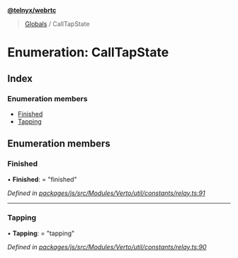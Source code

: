 **[@telnyx/webrtc](../README.md)**

> [Globals](../README.md) / CallTapState

# Enumeration: CallTapState

## Index

### Enumeration members

* [Finished](calltapstate.md#finished)
* [Tapping](calltapstate.md#tapping)

## Enumeration members

### Finished

•  **Finished**:  = "finished"

*Defined in [packages/js/src/Modules/Verto/util/constants/relay.ts:91](https://github.com/team-telnyx/webrtc/blob/main/packages/js/src/Modules/Verto/util/constants/relay.ts#L91)*

___

### Tapping

•  **Tapping**:  = "tapping"

*Defined in [packages/js/src/Modules/Verto/util/constants/relay.ts:90](https://github.com/team-telnyx/webrtc/blob/main/packages/js/src/Modules/Verto/util/constants/relay.ts#L90)*
